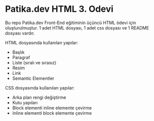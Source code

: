# Patika.dev HTML 3. Odevi

Bu repo Patika.dev Front-End eğitiminin üçüncü HTML ödevi için oluşturulmuştur. 1 adet HTML dosyası, 1 adet css dosyası ve 1 README dosyası vardır.

HTML dosyasında kullanılan yapılar:
- Başlık
- Paragraf
- Liste (sıralı ve sırasız)
- Resim
- Link
- Semantic Elementler

CSS dosyasında kullanılan yapılar:
- Arka plan rengi değiştirme
- Kutu yapıları
- Block elementi inline elemente çevirme 
- Inline elementi block elemente çevirme
